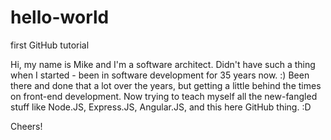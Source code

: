 # hello-world
first GitHub tutorial

Hi, my name is Mike and I'm a software architect.  Didn't have such a thing when I started - been in software development for 35 years now. :)  Been there and done that a lot over the years, but getting a little behind the times on front-end development.  Now trying to teach myself all the new-fangled stuff like Node.JS, Express.JS, Angular.JS, and this here GitHub thing. :D

Cheers!
